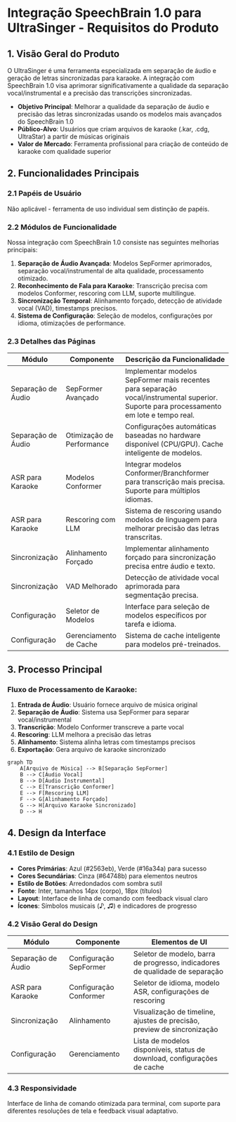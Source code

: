 # Integração SpeechBrain 1.0 para UltraSinger - Requisitos do Produto

## 1. Visão Geral do Produto

O UltraSinger é uma ferramenta especializada em separação de áudio e geração de letras sincronizadas para karaoke. A integração com SpeechBrain 1.0 visa aprimorar significativamente a qualidade da separação vocal/instrumental e a precisão das transcrições sincronizadas.

- **Objetivo Principal**: Melhorar a qualidade da separação de áudio e precisão das letras sincronizadas usando os modelos mais avançados do SpeechBrain 1.0
- **Público-Alvo**: Usuários que criam arquivos de karaoke (.kar, .cdg, UltraStar) a partir de músicas originais
- **Valor de Mercado**: Ferramenta profissional para criação de conteúdo de karaoke com qualidade superior

## 2. Funcionalidades Principais

### 2.1 Papéis de Usuário
Não aplicável - ferramenta de uso individual sem distinção de papéis.

### 2.2 Módulos de Funcionalidade

Nossa integração com SpeechBrain 1.0 consiste nas seguintes melhorias principais:

1. **Separação de Áudio Avançada**: Modelos SepFormer aprimorados, separação vocal/instrumental de alta qualidade, processamento otimizado.
2. **Reconhecimento de Fala para Karaoke**: Transcrição precisa com modelos Conformer, rescoring com LLM, suporte multilíngue.
3. **Sincronização Temporal**: Alinhamento forçado, detecção de atividade vocal (VAD), timestamps precisos.
4. **Sistema de Configuração**: Seleção de modelos, configurações por idioma, otimizações de performance.

### 2.3 Detalhes das Páginas

| Módulo | Componente | Descrição da Funcionalidade |
|--------|------------|----------------------------|
| Separação de Áudio | SepFormer Avançado | Implementar modelos SepFormer mais recentes para separação vocal/instrumental superior. Suporte para processamento em lote e tempo real. |
| Separação de Áudio | Otimização de Performance | Configurações automáticas baseadas no hardware disponível (CPU/GPU). Cache inteligente de modelos. |
| ASR para Karaoke | Modelos Conformer | Integrar modelos Conformer/Branchformer para transcrição mais precisa. Suporte para múltiplos idiomas. |
| ASR para Karaoke | Rescoring com LLM | Sistema de rescoring usando modelos de linguagem para melhorar precisão das letras transcritas. |
| Sincronização | Alinhamento Forçado | Implementar alinhamento forçado para sincronização precisa entre áudio e texto. |
| Sincronização | VAD Melhorado | Detecção de atividade vocal aprimorada para segmentação precisa. |
| Configuração | Seletor de Modelos | Interface para seleção de modelos específicos por tarefa e idioma. |
| Configuração | Gerenciamento de Cache | Sistema de cache inteligente para modelos pré-treinados. |

## 3. Processo Principal

### Fluxo de Processamento de Karaoke:

1. **Entrada de Áudio**: Usuário fornece arquivo de música original
2. **Separação de Áudio**: Sistema usa SepFormer para separar vocal/instrumental
3. **Transcrição**: Modelo Conformer transcreve a parte vocal
4. **Rescoring**: LLM melhora a precisão das letras
5. **Alinhamento**: Sistema alinha letras com timestamps precisos
6. **Exportação**: Gera arquivo de karaoke sincronizado

```mermaid
graph TD
    A[Arquivo de Música] --> B[Separação SepFormer]
    B --> C[Áudio Vocal]
    B --> D[Áudio Instrumental]
    C --> E[Transcrição Conformer]
    E --> F[Rescoring LLM]
    F --> G[Alinhamento Forçado]
    G --> H[Arquivo Karaoke Sincronizado]
    D --> H
```

## 4. Design da Interface

### 4.1 Estilo de Design
- **Cores Primárias**: Azul (#2563eb), Verde (#16a34a) para sucesso
- **Cores Secundárias**: Cinza (#64748b) para elementos neutros
- **Estilo de Botões**: Arredondados com sombra sutil
- **Fonte**: Inter, tamanhos 14px (corpo), 18px (títulos)
- **Layout**: Interface de linha de comando com feedback visual claro
- **Ícones**: Símbolos musicais (♪, ♫) e indicadores de progresso

### 4.2 Visão Geral do Design

| Módulo | Componente | Elementos de UI |
|--------|------------|-----------------|
| Separação de Áudio | Configuração SepFormer | Seletor de modelo, barra de progresso, indicadores de qualidade de separação |
| ASR para Karaoke | Configuração Conformer | Seletor de idioma, modelo ASR, configurações de rescoring |
| Sincronização | Alinhamento | Visualização de timeline, ajustes de precisão, preview de sincronização |
| Configuração | Gerenciamento | Lista de modelos disponíveis, status de download, configurações de cache |

### 4.3 Responsividade
Interface de linha de comando otimizada para terminal, com suporte para diferentes resoluções de tela e feedback visual adaptativo.